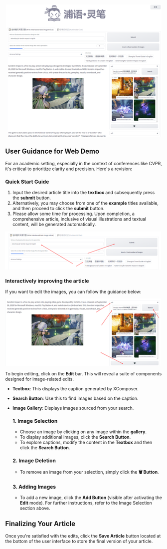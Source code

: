 <p align="center">
    <img src="assets/UI_en.png" width="500"/>
</p>

## User Guidance for Web Demo

For an academic setting, especially in the context of conferences like CVPR, it's critical to prioritize clarity and precision. Here's a revision:

### Quick Start Guide

1. Input the desired article title into the **textbox** and subsequently press the **submit** button.
2. Alternatively, you may choose from one of the **example** titles available, and then proceed to click the **submit** button.
3. Please allow some time for processing. Upon completion, a comprehensive article, inclusive of visual illustrations and textual content, will be generated automatically.

<p align="left">
    <img src="assets/start.png" width="500"/>
</p>

### Interactively improving the article
If you want to edit the images, you can follow the guidance below:

<p align="left">
    <img src="assets/edit1.png" width="500"/>
</p>

To begin editing, click on the **Edit** bar. This will reveal a suite of components designed for image-related edits.

- **Textbox**: This displays the caption generated by XComposer.
- **Search Button**: Use this to find images based on the caption.
- **Image Gallery**: Displays images sourced from your search.

    ### 1. Image Selection
   - Choose an image by clicking on any image within the **gallery**.
   - To display additional images, click the **Search Button**.
   - To explore captions, modify the content in the **Textbox** and then click the **Search Button**.

    ### 2. Image Deletion
   - To remove an image from your selection, simply click the **🗑️ Button**.

    ### 3. Adding Images
   - To add a new image, click the **Add Button** (visible after activating the **Edit** mode). For further instructions, refer to the Image Selection section above.

## Finalizing Your Article

Once you're satisfied with the edits, click the **Save Article** button located at the bottom of the user interface to store the final version of your article.

